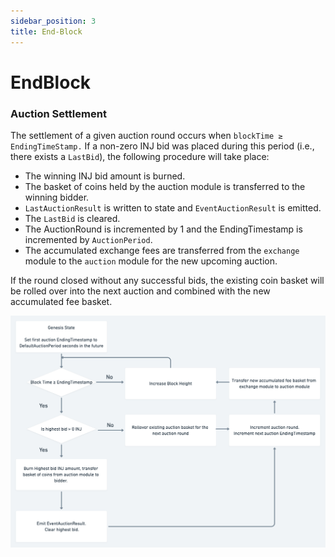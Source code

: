 ```yaml
---
sidebar_position: 3
title: End-Block
---
```


# EndBlock

### Auction Settlement

The settlement of a given auction round occurs when `blockTime ≥ EndingTimeStamp.` If a non-zero INJ bid was placed during this period (i.e., there exists a `LastBid`), the following procedure will take place:

* The winning INJ bid amount is burned.
* The basket of coins held by the auction module is transferred to the winning bidder.
* `LastAuctionResult` is written to state and `EventAuctionResult` is emitted.
* The `LastBid` is cleared.
* The AuctionRound is incremented by 1 and the EndingTimestamp is incremented by `AuctionPeriod`.
* The accumulated exchange fees are transferred from the `exchange` module to the `auction` module for the new upcoming auction.

If the round closed without any successful bids, the existing coin basket will be rolled over into the next auction and combined with the new accumulated fee basket.

![img.png](img.png)
